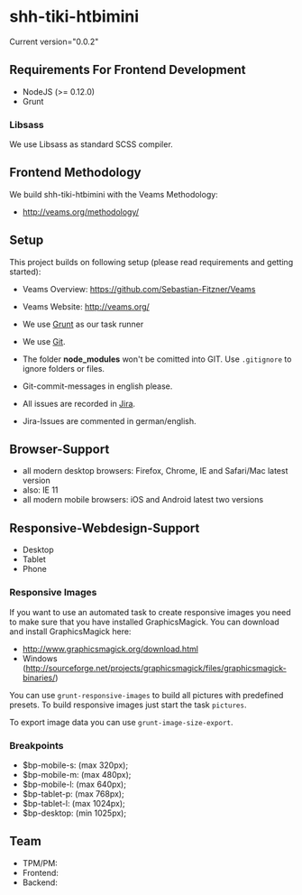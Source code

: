 # shh-tiki-htbimini

Current version="0.0.2"

## Requirements For Frontend Development

* NodeJS (>= 0.12.0)
* Grunt

### Libsass
We use Libsass as standard SCSS compiler.

## Frontend Methodology

We build shh-tiki-htbimini with the Veams Methodology:
* http://veams.org/methodology/


## Setup

This project builds on following setup (please read requirements and getting started):

- Veams Overview: https://github.com/Sebastian-Fitzner/Veams
- Veams Website: http://veams.org/

- We use [Grunt](http://gruntjs.com/) as our task runner
- We use [Git](#).
- The folder __node_modules__ won't be comitted into GIT. Use ```.gitignore``` to ignore folders or files.
- Git-commit-messages in english please.
- All issues are recorded in [Jira](#).
- Jira-Issues are commented in german/english.

## Browser-Support

- all modern desktop browsers: Firefox, Chrome, IE and Safari/Mac latest version
- also: IE 11
- all modern mobile browsers: iOS and Android latest two versions

## Responsive-Webdesign-Support

- Desktop
- Tablet
- Phone

### Responsive Images

If you want to use an automated task to create responsive images you need to make sure that you have installed GraphicsMagick. You can download and install GraphicsMagick here:

- http://www.graphicsmagick.org/download.html
- Windows (http://sourceforge.net/projects/graphicsmagick/files/graphicsmagick-binaries/)

You can use `grunt-responsive-images` to build all pictures with predefined presets. To build responsive images just start the task `pictures`.

To export image data you can use `grunt-image-size-export`.

### Breakpoints
- $bp-mobile-s: (max 320px);
- $bp-mobile-m: (max 480px);
- $bp-mobile-l: (max 640px);
- $bp-tablet-p: (max 768px);
- $bp-tablet-l: (max 1024px);
- $bp-desktop: (min 1025px);

## Team

- TPM/PM:
- Frontend:
- Backend:
